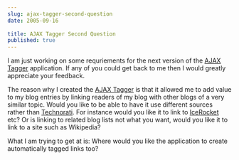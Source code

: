 ```yaml
---
slug: ajax-tagger-second-question
date: 2005-09-16
 
title: AJAX Tagger Second Question
published: true
---
```

I am just working on some requriements for the next version of the <a href="http://www.kinlan.co.uk/AjaxExperiments/AjaxTag">AJAX Tagger</a> application. If any of you could get back to me then I would greatly appreciate your feedback. <p />The reason why I created the <a href="http://www.kinlan.co.uk/AjaxExperiments/AjaxTag">AJAX Tagger</a> is that it allowed me to add value to my blog entries by linking readers of my blog with other blogs of a very similar topic.  Would you like to be able to have it use different sources rather than <a href="http://www.technorati.com">Technorati</a>.  For instance would you like it to link to <a href="http://www.icerocket.com">IceRocket</a> etc?  Or is linking to related blog lists not what you want, would you like it to link to a site such as Wikipedia?<p />What I am trying to get at is:  Where would you like the application to create automatically tagged links too?<p />

